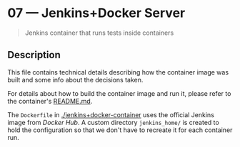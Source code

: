# 07 &mdash; Jenkins+Docker Server 
> Jenkins container that runs tests inside containers

## Description
This file contains technical details describing how the container image was built and some info about the decisions taken.

For details about how to build the container image and run it, please refer to the container's [README.md](./jenkins+docker-container/README.md).

The `Dockerfile` in [./jenkins+docker-container](./jenkins+docker-container/) uses the official Jenkins image from *Docker Hub*. A custom directory `jenkins_home/` is created to hold the configuration so that we don't have to recreate it for each container run.
